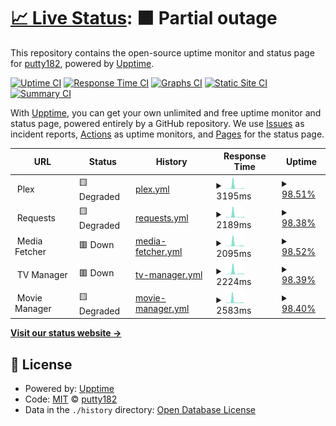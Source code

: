 # [📈 Live Status](https://status.c17.in): <!--live status--> **🟧 Partial outage**

This repository contains the open-source uptime monitor and status page for [putty182](https://status.c17.in), powered by [Upptime](https://github.com/upptime/upptime).

[![Uptime CI](https://github.com/putty182/upptime/workflows/Uptime%20CI/badge.svg)](https://github.com/putty182/upptime/actions?query=workflow%3A%22Uptime+CI%22)
[![Response Time CI](https://github.com/putty182/upptime/workflows/Response%20Time%20CI/badge.svg)](https://github.com/putty182/upptime/actions?query=workflow%3A%22Response+Time+CI%22)
[![Graphs CI](https://github.com/putty182/upptime/workflows/Graphs%20CI/badge.svg)](https://github.com/putty182/upptime/actions?query=workflow%3A%22Graphs+CI%22)
[![Static Site CI](https://github.com/putty182/upptime/workflows/Static%20Site%20CI/badge.svg)](https://github.com/putty182/upptime/actions?query=workflow%3A%22Static+Site+CI%22)
[![Summary CI](https://github.com/putty182/upptime/workflows/Summary%20CI/badge.svg)](https://github.com/putty182/upptime/actions?query=workflow%3A%22Summary+CI%22)

With [Upptime](https://upptime.js.org), you can get your own unlimited and free uptime monitor and status page, powered entirely by a GitHub repository. We use [Issues](https://github.com/putty182/upptime/issues) as incident reports, [Actions](https://github.com/putty182/upptime/actions) as uptime monitors, and [Pages](https://status.c17.in) for the status page.

<!--start: status pages-->
<!-- This summary is generated by Upptime (https://github.com/upptime/upptime) -->
<!-- Do not edit this manually, your changes will be overwritten -->
<!-- prettier-ignore -->
| URL | Status | History | Response Time | Uptime |
| --- | ------ | ------- | ------------- | ------ |
| <img alt="" src="https://icons.duckduckgo.com/ip3/null.ico" height="13"> Plex | 🟨 Degraded | [plex.yml](https://github.com/putty182/upptime/commits/HEAD/history/plex.yml) | <details><summary><img alt="Response time graph" src="./graphs/plex/response-time-week.png" height="20"> 3195ms</summary><br><a href="https://status.c17.in/history/plex"><img alt="Response time 1578" src="https://img.shields.io/endpoint?url=https%3A%2F%2Fraw.githubusercontent.com%2Fputty182%2Fupptime%2FHEAD%2Fapi%2Fplex%2Fresponse-time.json"></a><br><a href="https://status.c17.in/history/plex"><img alt="24-hour response time 3631" src="https://img.shields.io/endpoint?url=https%3A%2F%2Fraw.githubusercontent.com%2Fputty182%2Fupptime%2FHEAD%2Fapi%2Fplex%2Fresponse-time-day.json"></a><br><a href="https://status.c17.in/history/plex"><img alt="7-day response time 3195" src="https://img.shields.io/endpoint?url=https%3A%2F%2Fraw.githubusercontent.com%2Fputty182%2Fupptime%2FHEAD%2Fapi%2Fplex%2Fresponse-time-week.json"></a><br><a href="https://status.c17.in/history/plex"><img alt="30-day response time 1876" src="https://img.shields.io/endpoint?url=https%3A%2F%2Fraw.githubusercontent.com%2Fputty182%2Fupptime%2FHEAD%2Fapi%2Fplex%2Fresponse-time-month.json"></a><br><a href="https://status.c17.in/history/plex"><img alt="1-year response time 1578" src="https://img.shields.io/endpoint?url=https%3A%2F%2Fraw.githubusercontent.com%2Fputty182%2Fupptime%2FHEAD%2Fapi%2Fplex%2Fresponse-time-year.json"></a></details> | <details><summary><a href="https://status.c17.in/history/plex">98.51%</a></summary><a href="https://status.c17.in/history/plex"><img alt="All-time uptime 99.49%" src="https://img.shields.io/endpoint?url=https%3A%2F%2Fraw.githubusercontent.com%2Fputty182%2Fupptime%2FHEAD%2Fapi%2Fplex%2Fuptime.json"></a><br><a href="https://status.c17.in/history/plex"><img alt="24-hour uptime 89.56%" src="https://img.shields.io/endpoint?url=https%3A%2F%2Fraw.githubusercontent.com%2Fputty182%2Fupptime%2FHEAD%2Fapi%2Fplex%2Fuptime-day.json"></a><br><a href="https://status.c17.in/history/plex"><img alt="7-day uptime 98.51%" src="https://img.shields.io/endpoint?url=https%3A%2F%2Fraw.githubusercontent.com%2Fputty182%2Fupptime%2FHEAD%2Fapi%2Fplex%2Fuptime-week.json"></a><br><a href="https://status.c17.in/history/plex"><img alt="30-day uptime 99.66%" src="https://img.shields.io/endpoint?url=https%3A%2F%2Fraw.githubusercontent.com%2Fputty182%2Fupptime%2FHEAD%2Fapi%2Fplex%2Fuptime-month.json"></a><br><a href="https://status.c17.in/history/plex"><img alt="1-year uptime 99.49%" src="https://img.shields.io/endpoint?url=https%3A%2F%2Fraw.githubusercontent.com%2Fputty182%2Fupptime%2FHEAD%2Fapi%2Fplex%2Fuptime-year.json"></a></details>
| <img alt="" src="https://icons.duckduckgo.com/ip3/null.ico" height="13"> Requests | 🟨 Degraded | [requests.yml](https://github.com/putty182/upptime/commits/HEAD/history/requests.yml) | <details><summary><img alt="Response time graph" src="./graphs/requests/response-time-week.png" height="20"> 2189ms</summary><br><a href="https://status.c17.in/history/requests"><img alt="Response time 1627" src="https://img.shields.io/endpoint?url=https%3A%2F%2Fraw.githubusercontent.com%2Fputty182%2Fupptime%2FHEAD%2Fapi%2Frequests%2Fresponse-time.json"></a><br><a href="https://status.c17.in/history/requests"><img alt="24-hour response time 1632" src="https://img.shields.io/endpoint?url=https%3A%2F%2Fraw.githubusercontent.com%2Fputty182%2Fupptime%2FHEAD%2Fapi%2Frequests%2Fresponse-time-day.json"></a><br><a href="https://status.c17.in/history/requests"><img alt="7-day response time 2189" src="https://img.shields.io/endpoint?url=https%3A%2F%2Fraw.githubusercontent.com%2Fputty182%2Fupptime%2FHEAD%2Fapi%2Frequests%2Fresponse-time-week.json"></a><br><a href="https://status.c17.in/history/requests"><img alt="30-day response time 1319" src="https://img.shields.io/endpoint?url=https%3A%2F%2Fraw.githubusercontent.com%2Fputty182%2Fupptime%2FHEAD%2Fapi%2Frequests%2Fresponse-time-month.json"></a><br><a href="https://status.c17.in/history/requests"><img alt="1-year response time 1627" src="https://img.shields.io/endpoint?url=https%3A%2F%2Fraw.githubusercontent.com%2Fputty182%2Fupptime%2FHEAD%2Fapi%2Frequests%2Fresponse-time-year.json"></a></details> | <details><summary><a href="https://status.c17.in/history/requests">98.38%</a></summary><a href="https://status.c17.in/history/requests"><img alt="All-time uptime 99.49%" src="https://img.shields.io/endpoint?url=https%3A%2F%2Fraw.githubusercontent.com%2Fputty182%2Fupptime%2FHEAD%2Fapi%2Frequests%2Fuptime.json"></a><br><a href="https://status.c17.in/history/requests"><img alt="24-hour uptime 88.69%" src="https://img.shields.io/endpoint?url=https%3A%2F%2Fraw.githubusercontent.com%2Fputty182%2Fupptime%2FHEAD%2Fapi%2Frequests%2Fuptime-day.json"></a><br><a href="https://status.c17.in/history/requests"><img alt="7-day uptime 98.38%" src="https://img.shields.io/endpoint?url=https%3A%2F%2Fraw.githubusercontent.com%2Fputty182%2Fupptime%2FHEAD%2Fapi%2Frequests%2Fuptime-week.json"></a><br><a href="https://status.c17.in/history/requests"><img alt="30-day uptime 99.63%" src="https://img.shields.io/endpoint?url=https%3A%2F%2Fraw.githubusercontent.com%2Fputty182%2Fupptime%2FHEAD%2Fapi%2Frequests%2Fuptime-month.json"></a><br><a href="https://status.c17.in/history/requests"><img alt="1-year uptime 99.49%" src="https://img.shields.io/endpoint?url=https%3A%2F%2Fraw.githubusercontent.com%2Fputty182%2Fupptime%2FHEAD%2Fapi%2Frequests%2Fuptime-year.json"></a></details>
| <img alt="" src="https://icons.duckduckgo.com/ip3/null.ico" height="13"> Media Fetcher | 🟥 Down | [media-fetcher.yml](https://github.com/putty182/upptime/commits/HEAD/history/media-fetcher.yml) | <details><summary><img alt="Response time graph" src="./graphs/media-fetcher/response-time-week.png" height="20"> 2095ms</summary><br><a href="https://status.c17.in/history/media-fetcher"><img alt="Response time 1548" src="https://img.shields.io/endpoint?url=https%3A%2F%2Fraw.githubusercontent.com%2Fputty182%2Fupptime%2FHEAD%2Fapi%2Fmedia-fetcher%2Fresponse-time.json"></a><br><a href="https://status.c17.in/history/media-fetcher"><img alt="24-hour response time 1560" src="https://img.shields.io/endpoint?url=https%3A%2F%2Fraw.githubusercontent.com%2Fputty182%2Fupptime%2FHEAD%2Fapi%2Fmedia-fetcher%2Fresponse-time-day.json"></a><br><a href="https://status.c17.in/history/media-fetcher"><img alt="7-day response time 2095" src="https://img.shields.io/endpoint?url=https%3A%2F%2Fraw.githubusercontent.com%2Fputty182%2Fupptime%2FHEAD%2Fapi%2Fmedia-fetcher%2Fresponse-time-week.json"></a><br><a href="https://status.c17.in/history/media-fetcher"><img alt="30-day response time 1490" src="https://img.shields.io/endpoint?url=https%3A%2F%2Fraw.githubusercontent.com%2Fputty182%2Fupptime%2FHEAD%2Fapi%2Fmedia-fetcher%2Fresponse-time-month.json"></a><br><a href="https://status.c17.in/history/media-fetcher"><img alt="1-year response time 1548" src="https://img.shields.io/endpoint?url=https%3A%2F%2Fraw.githubusercontent.com%2Fputty182%2Fupptime%2FHEAD%2Fapi%2Fmedia-fetcher%2Fresponse-time-year.json"></a></details> | <details><summary><a href="https://status.c17.in/history/media-fetcher">98.52%</a></summary><a href="https://status.c17.in/history/media-fetcher"><img alt="All-time uptime 99.39%" src="https://img.shields.io/endpoint?url=https%3A%2F%2Fraw.githubusercontent.com%2Fputty182%2Fupptime%2FHEAD%2Fapi%2Fmedia-fetcher%2Fuptime.json"></a><br><a href="https://status.c17.in/history/media-fetcher"><img alt="24-hour uptime 89.61%" src="https://img.shields.io/endpoint?url=https%3A%2F%2Fraw.githubusercontent.com%2Fputty182%2Fupptime%2FHEAD%2Fapi%2Fmedia-fetcher%2Fuptime-day.json"></a><br><a href="https://status.c17.in/history/media-fetcher"><img alt="7-day uptime 98.52%" src="https://img.shields.io/endpoint?url=https%3A%2F%2Fraw.githubusercontent.com%2Fputty182%2Fupptime%2FHEAD%2Fapi%2Fmedia-fetcher%2Fuptime-week.json"></a><br><a href="https://status.c17.in/history/media-fetcher"><img alt="30-day uptime 99.66%" src="https://img.shields.io/endpoint?url=https%3A%2F%2Fraw.githubusercontent.com%2Fputty182%2Fupptime%2FHEAD%2Fapi%2Fmedia-fetcher%2Fuptime-month.json"></a><br><a href="https://status.c17.in/history/media-fetcher"><img alt="1-year uptime 99.39%" src="https://img.shields.io/endpoint?url=https%3A%2F%2Fraw.githubusercontent.com%2Fputty182%2Fupptime%2FHEAD%2Fapi%2Fmedia-fetcher%2Fuptime-year.json"></a></details>
| <img alt="" src="https://icons.duckduckgo.com/ip3/null.ico" height="13"> TV Manager | 🟥 Down | [tv-manager.yml](https://github.com/putty182/upptime/commits/HEAD/history/tv-manager.yml) | <details><summary><img alt="Response time graph" src="./graphs/tv-manager/response-time-week.png" height="20"> 2224ms</summary><br><a href="https://status.c17.in/history/tv-manager"><img alt="Response time 1678" src="https://img.shields.io/endpoint?url=https%3A%2F%2Fraw.githubusercontent.com%2Fputty182%2Fupptime%2FHEAD%2Fapi%2Ftv-manager%2Fresponse-time.json"></a><br><a href="https://status.c17.in/history/tv-manager"><img alt="24-hour response time 1581" src="https://img.shields.io/endpoint?url=https%3A%2F%2Fraw.githubusercontent.com%2Fputty182%2Fupptime%2FHEAD%2Fapi%2Ftv-manager%2Fresponse-time-day.json"></a><br><a href="https://status.c17.in/history/tv-manager"><img alt="7-day response time 2224" src="https://img.shields.io/endpoint?url=https%3A%2F%2Fraw.githubusercontent.com%2Fputty182%2Fupptime%2FHEAD%2Fapi%2Ftv-manager%2Fresponse-time-week.json"></a><br><a href="https://status.c17.in/history/tv-manager"><img alt="30-day response time 1605" src="https://img.shields.io/endpoint?url=https%3A%2F%2Fraw.githubusercontent.com%2Fputty182%2Fupptime%2FHEAD%2Fapi%2Ftv-manager%2Fresponse-time-month.json"></a><br><a href="https://status.c17.in/history/tv-manager"><img alt="1-year response time 1678" src="https://img.shields.io/endpoint?url=https%3A%2F%2Fraw.githubusercontent.com%2Fputty182%2Fupptime%2FHEAD%2Fapi%2Ftv-manager%2Fresponse-time-year.json"></a></details> | <details><summary><a href="https://status.c17.in/history/tv-manager">98.39%</a></summary><a href="https://status.c17.in/history/tv-manager"><img alt="All-time uptime 99.41%" src="https://img.shields.io/endpoint?url=https%3A%2F%2Fraw.githubusercontent.com%2Fputty182%2Fupptime%2FHEAD%2Fapi%2Ftv-manager%2Fuptime.json"></a><br><a href="https://status.c17.in/history/tv-manager"><img alt="24-hour uptime 88.75%" src="https://img.shields.io/endpoint?url=https%3A%2F%2Fraw.githubusercontent.com%2Fputty182%2Fupptime%2FHEAD%2Fapi%2Ftv-manager%2Fuptime-day.json"></a><br><a href="https://status.c17.in/history/tv-manager"><img alt="7-day uptime 98.39%" src="https://img.shields.io/endpoint?url=https%3A%2F%2Fraw.githubusercontent.com%2Fputty182%2Fupptime%2FHEAD%2Fapi%2Ftv-manager%2Fuptime-week.json"></a><br><a href="https://status.c17.in/history/tv-manager"><img alt="30-day uptime 99.63%" src="https://img.shields.io/endpoint?url=https%3A%2F%2Fraw.githubusercontent.com%2Fputty182%2Fupptime%2FHEAD%2Fapi%2Ftv-manager%2Fuptime-month.json"></a><br><a href="https://status.c17.in/history/tv-manager"><img alt="1-year uptime 99.41%" src="https://img.shields.io/endpoint?url=https%3A%2F%2Fraw.githubusercontent.com%2Fputty182%2Fupptime%2FHEAD%2Fapi%2Ftv-manager%2Fuptime-year.json"></a></details>
| <img alt="" src="https://icons.duckduckgo.com/ip3/null.ico" height="13"> Movie Manager | 🟨 Degraded | [movie-manager.yml](https://github.com/putty182/upptime/commits/HEAD/history/movie-manager.yml) | <details><summary><img alt="Response time graph" src="./graphs/movie-manager/response-time-week.png" height="20"> 2583ms</summary><br><a href="https://status.c17.in/history/movie-manager"><img alt="Response time 1699" src="https://img.shields.io/endpoint?url=https%3A%2F%2Fraw.githubusercontent.com%2Fputty182%2Fupptime%2FHEAD%2Fapi%2Fmovie-manager%2Fresponse-time.json"></a><br><a href="https://status.c17.in/history/movie-manager"><img alt="24-hour response time 2349" src="https://img.shields.io/endpoint?url=https%3A%2F%2Fraw.githubusercontent.com%2Fputty182%2Fupptime%2FHEAD%2Fapi%2Fmovie-manager%2Fresponse-time-day.json"></a><br><a href="https://status.c17.in/history/movie-manager"><img alt="7-day response time 2583" src="https://img.shields.io/endpoint?url=https%3A%2F%2Fraw.githubusercontent.com%2Fputty182%2Fupptime%2FHEAD%2Fapi%2Fmovie-manager%2Fresponse-time-week.json"></a><br><a href="https://status.c17.in/history/movie-manager"><img alt="30-day response time 1526" src="https://img.shields.io/endpoint?url=https%3A%2F%2Fraw.githubusercontent.com%2Fputty182%2Fupptime%2FHEAD%2Fapi%2Fmovie-manager%2Fresponse-time-month.json"></a><br><a href="https://status.c17.in/history/movie-manager"><img alt="1-year response time 1699" src="https://img.shields.io/endpoint?url=https%3A%2F%2Fraw.githubusercontent.com%2Fputty182%2Fupptime%2FHEAD%2Fapi%2Fmovie-manager%2Fresponse-time-year.json"></a></details> | <details><summary><a href="https://status.c17.in/history/movie-manager">98.40%</a></summary><a href="https://status.c17.in/history/movie-manager"><img alt="All-time uptime 99.41%" src="https://img.shields.io/endpoint?url=https%3A%2F%2Fraw.githubusercontent.com%2Fputty182%2Fupptime%2FHEAD%2Fapi%2Fmovie-manager%2Fuptime.json"></a><br><a href="https://status.c17.in/history/movie-manager"><img alt="24-hour uptime 88.78%" src="https://img.shields.io/endpoint?url=https%3A%2F%2Fraw.githubusercontent.com%2Fputty182%2Fupptime%2FHEAD%2Fapi%2Fmovie-manager%2Fuptime-day.json"></a><br><a href="https://status.c17.in/history/movie-manager"><img alt="7-day uptime 98.40%" src="https://img.shields.io/endpoint?url=https%3A%2F%2Fraw.githubusercontent.com%2Fputty182%2Fupptime%2FHEAD%2Fapi%2Fmovie-manager%2Fuptime-week.json"></a><br><a href="https://status.c17.in/history/movie-manager"><img alt="30-day uptime 99.63%" src="https://img.shields.io/endpoint?url=https%3A%2F%2Fraw.githubusercontent.com%2Fputty182%2Fupptime%2FHEAD%2Fapi%2Fmovie-manager%2Fuptime-month.json"></a><br><a href="https://status.c17.in/history/movie-manager"><img alt="1-year uptime 99.41%" src="https://img.shields.io/endpoint?url=https%3A%2F%2Fraw.githubusercontent.com%2Fputty182%2Fupptime%2FHEAD%2Fapi%2Fmovie-manager%2Fuptime-year.json"></a></details>

<!--end: status pages-->

[**Visit our status website →**](https://status.c17.in)

## 📄 License

- Powered by: [Upptime](https://github.com/upptime/upptime)
- Code: [MIT](./LICENSE) © [putty182](https://status.c17.in)
- Data in the `./history` directory: [Open Database License](https://opendatacommons.org/licenses/odbl/1-0/)
